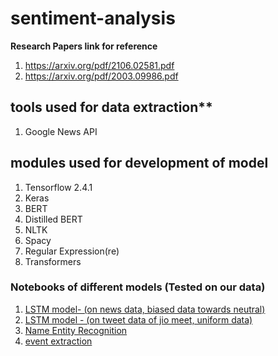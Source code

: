 # sentiment-analysis
**Research Papers link for reference**
1. https://arxiv.org/pdf/2106.02581.pdf
2. https://arxiv.org/pdf/2003.09986.pdf


## tools used for data extraction**
1. Google News API

## modules used for development of model
1. Tensorflow 2.4.1
2. Keras
3. BERT
4. Distilled BERT
5. NLTK
6. Spacy
7. Regular Expression(re)
8. Transformers

### Notebooks of different models (Tested on our data)
1. [LSTM model- (on news data, biased data towards neutral)](https://colab.research.google.com/drive/1tDQE5GfDLd2V2VFfs_ZQgOESe1o3fopy?usp=sharing)
2. [LSTM model - (on tweet data of jio meet, uniform data)](https://colab.research.google.com/drive/1K1FTAaKw-4ogSV8ig6ggt3UN7LLqS9Cs?usp=sharing)
3. [Name Entity Recognition](https://colab.research.google.com/drive/1XBildJCjSuHShjOBOhZHKxI8vee7m2l_?usp=sharing)
4. [event extraction](https://colab.research.google.com/drive/1GlZy5VpIhPxWY9ISNt2wM5m_dSST86RK?usp=sharing)
